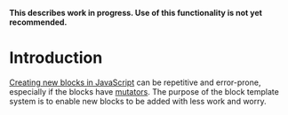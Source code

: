 **This describes work in progress.  Use of this functionality is not yet recommended.**

# Introduction

[Creating new blocks in JavaScript](https://code.google.com/p/blockly/wiki/Tutorial_CreateYourFirstBlock) can be repetitive and error-prone, especially if the blocks have [mutators](https://code.google.com/p/blockly/wiki/CreatingMutators).  The purpose of the block template system is to enable new blocks to be added with less work and worry.